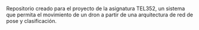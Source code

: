 Repositorio creado para el proyecto de la asignatura TEL352, un sistema que permita el movimiento de un dron a partir de una arquitectura de red de pose y clasificación.
